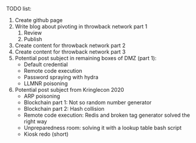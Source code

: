 TODO list:
1. Create github page
2. Write blog about pivoting in throwback network part 1
	1. Review
	2. Publish
3. Create content for throwback network part 2
4. Create content for throwback network part 3
5. Potential post subject in remaining boxes of DMZ (part 1): 
	* Default credential
	* Remote code execution
	* Password spraying with hydra
	* LLMNR poisoning
6. Potential post subject from Kringlecon 2020
	* ARP poisoning
	* Blockchain part 1: Not so random number generator
	* Blockchain part 2: Hash collision
	* Remote code execution: Redis and broken tag generator solved the right way
	* Unpreparedness room: solving it with a lookup table bash script
	* Kiosk redo (short)

